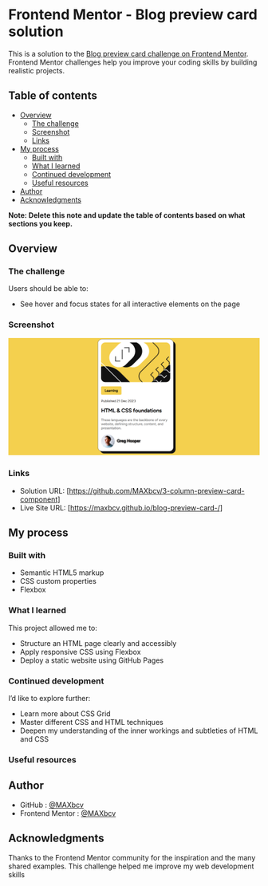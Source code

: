 # Frontend Mentor - Blog preview card solution

This is a solution to the [Blog preview card challenge on Frontend Mentor](https://www.frontendmentor.io/challenges/blog-preview-card-ckPaj01IcS). Frontend Mentor challenges help you improve your coding skills by building realistic projects. 

## Table of contents

- [Overview](#overview)
  - [The challenge](#the-challenge)
  - [Screenshot](#screenshot)
  - [Links](#links)
- [My process](#my-process)
  - [Built with](#built-with)
  - [What I learned](#what-i-learned)
  - [Continued development](#continued-development)
  - [Useful resources](#useful-resources)
- [Author](#author)
- [Acknowledgments](#acknowledgments)

**Note: Delete this note and update the table of contents based on what sections you keep.**

## Overview

### The challenge

Users should be able to:

- See hover and focus states for all interactive elements on the page

### Screenshot

![Overview of site](./Screenshot.png)

### Links

- Solution URL: [https://github.com/MAXbcv/3-column-preview-card-component]
- Live Site URL: [https://maxbcv.github.io/blog-preview-card-/]

## My process

### Built with

- Semantic HTML5 markup
- CSS custom properties
- Flexbox

### What I learned
This project allowed me to:
- Structure an HTML page clearly and accessibly
- Apply responsive CSS using Flexbox
- Deploy a static website using GitHub Pages


### Continued development
I’d like to explore further:
- Learn more about CSS Grid
- Master different CSS and HTML techniques
- Deepen my understanding of the inner workings and subtleties of HTML and CSS

### Useful resources

## Author

- GitHub : [@MAXbcv](https://github.com/MAXbcv)
- Frontend Mentor : [@MAXbcv](https://www.frontendmentor.io/profile/MAXbcv)

## Acknowledgments

Thanks to the Frontend Mentor community for the inspiration and the many shared examples. This challenge helped me improve my web development skills

